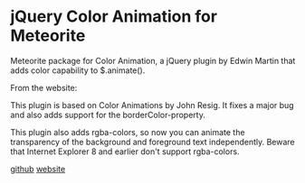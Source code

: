 jQuery Color Animation for Meteorite
====================================
Meteorite package for Color Animation, a jQuery plugin by Edwin Martin
that adds color capability to $.animate().

From the website:

This plugin is based on Color Animations by John Resig. It fixes a major bug and also adds support for the borderColor-property.

This plugin also adds rgba-colors, so now you can animate the transparency of the background and foreground text independently. Beware that Internet Explorer 8 and earlier don't support rgba-colors.

[github](https://github.com/edwinm/Color-animation-jQuery-plugin)
[website](http://www.bitstorm.org/jquery/color-animation)
